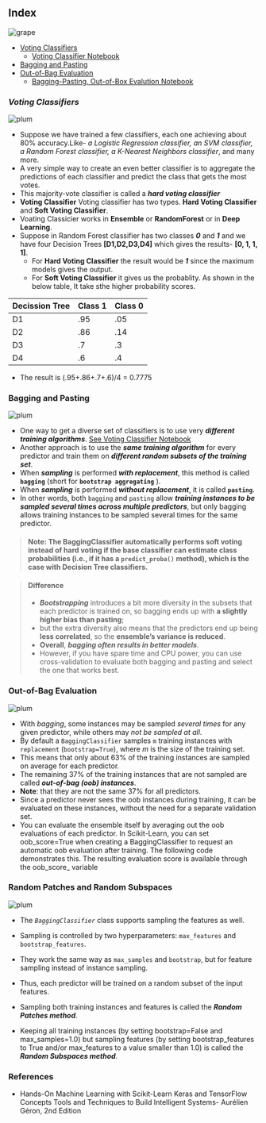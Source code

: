 ## Index
![grape](https://user-images.githubusercontent.com/12748752/126882595-d1f5449e-14bb-4ab3-809c-292caf0858a1.png)
* [Voting Classifiers](#voting-classifiers)
   * [Voting Classifier Notebook](https://nbviewer.org/github/iAmKankan/MachineLearning_With_Python/blob/master/Supervised/Ensemble-Learning_and_Randon-Forest/votingClassifier.ipynb)
 * [Bagging and Pasting](#bagging-and-pasting)
 * [Out-of-Bag Evaluation](https://nbviewer.org/github/iAmKankan/MachineLearning_With_Python/tree/master/Supervised/Ensemble-Learning_and_Randon-Forest#out-of-bag-evaluation)
   * [Bagging-Pasting, Out-of-Box Evalution Notebook](https://nbviewer.org/github/iAmKankan/MachineLearning_With_Python/blob/master/Supervised/Ensemble-Learning_and_Randon-Forest/bagging_pasting.ipynb)


### _Voting Classifiers_
![plum](https://user-images.githubusercontent.com/12748752/126882596-b9ba4645-7001-435e-9a3c-d4416a2543c1.png)
* Suppose we have trained a few classifiers, each one achieving about 80% accuracy.Like- _a Logistic Regression classifier, an SVM classifier, a Random Forest classifier, a K-Nearest Neighbors classifier_, and many more.
* A very simple way to create an even better classifier is to aggregate the predictions of each classifier and predict the class that gets the most votes. 
* This majority-vote classifier is called a _**hard voting classifier**_
* **Voting Classifier** Voting classifier has two types. **Hard Voting Classifier** and **Soft Voting Classifier**.
* Voating Classicier works in **Ensemble** or **RandomForest** or in **Deep Learning**.
* Suppose in Random Forest classifier has two classes ***0*** and ***1*** and we have four Decision Trees **[D1,D2,D3,D4]** which gives the results- **[0, 1, 1, 1]**.
    * For **Hard Voting Classifier** the result would be ***1*** since the maximum models gives the output.
    * For **Soft Voting Classifier** it gives us the probablity. As shown in the below table, It take sthe higher probability scores.
    
| Decission Tree |Class **1** |Class **0** |
|----|-------|-------|
| D1 | .95 | .05 |
| D2 | .86 | .14 |
| D3 | .7 | .3 |
| D4 | .6 | .4 |


* The result is (.95+.86+.7+.6)/4 = 0.7775


### Bagging and Pasting
![plum](https://user-images.githubusercontent.com/12748752/126882596-b9ba4645-7001-435e-9a3c-d4416a2543c1.png)
* One way to get a diverse set of classifiers is to use very **_different training algorithms_**. [See Voting Classifier Notebook](https://nbviewer.org/github/iAmKankan/MachineLearning_With_Python/blob/master/Supervised/Ensemble-Learning_and_Randon-Forest/votingClassifier.ipynb)
* Another approach is to use the ***same training algorithm*** for every predictor and train them on ***different random subsets of the training set***.
* When **_sampling_** is performed **_with replacement_**, this method is called **`bagging`** (short for **`bootstrap aggregating`** ). 
* When **_sampling_** is performed **_without replacement_**, it is called **`pasting`**. 
* In other words, both `bagging` and `pasting` allow **_training instances to be sampled several times across multiple predictors_**, but only bagging allows training instances to be sampled several times for the same predictor.
> #### Note: The BaggingClassifier automatically performs soft voting instead of hard voting if the base classifier can estimate class probabilities (i.e., if it has a `predict_proba()` method), which is the case with Decision Tree classifiers.

> #### Difference
> * _**Bootstrapping**_ introduces a bit more diversity in the subsets that each predictor is trained on, so bagging ends up with **a slightly higher bias than pasting**; 
> * but the extra diversity also means that the predictors end up being **less correlated**, so the **ensemble’s variance is reduced**. 
> * **Overall**, _**bagging often results in better models**_. 
> * However, if you have spare time and CPU power, you can use cross-validation to evaluate both bagging and pasting and select the one that works best.


### Out-of-Bag Evaluation
![plum](https://user-images.githubusercontent.com/12748752/126882596-b9ba4645-7001-435e-9a3c-d4416a2543c1.png)
* With _bagging_, some instances may be sampled _several times_ for any given predictor, while others may _not be sampled at all_. 
* By default a `BaggingClassifier` samples `m` training instances with `replacement` (`bootstrap=True`), where _m_ is the size of the training set. 
* This means that only about 63% of the training instances are sampled on average for each predictor. 
* The remaining 37% of the training instances that are not sampled are called **_out-of-bag (oob) instances_**.
*  **Note**:  that they are not the same 37% for all predictors. 
*  Since a predictor never sees the oob instances during training, it can be evaluated on these instances, without the need for a separate validation set. 
*  You can evaluate the ensemble itself by averaging out the oob evaluations of each predictor. In Scikit-Learn, you can set oob_score=True when creating a BaggingClassifier to request an automatic oob evaluation after training. The following code demonstrates this. The resulting evaluation score is available through the oob_score_ variable

### Random Patches and Random Subspaces
![plum](https://user-images.githubusercontent.com/12748752/126882596-b9ba4645-7001-435e-9a3c-d4416a2543c1.png)
* The _`BaggingClassifier`_ class supports sampling the features as well. 
* Sampling is controlled by two hyperparameters: `max_features` and `bootstrap_features`. 
* They work the same way as `max_samples` and `bootstrap`, but for feature sampling instead of instance sampling. 
* Thus, each predictor will be trained on a random subset of the input features.

* Sampling both training instances and features is called the _**Random Patches method**_. 
* Keeping all training instances (by setting bootstrap=False and max_samples=1.0) but sampling features (by setting bootstrap_features to True and/or max_features to a value smaller than 1.0) is called the _**Random Subspaces method**_. 

### References
* Hands-On Machine Learning with Scikit-Learn Keras and TensorFlow Concepts Tools and Techniques to Build Intelligent Systems- Aurélien Géron, 2nd Edition
